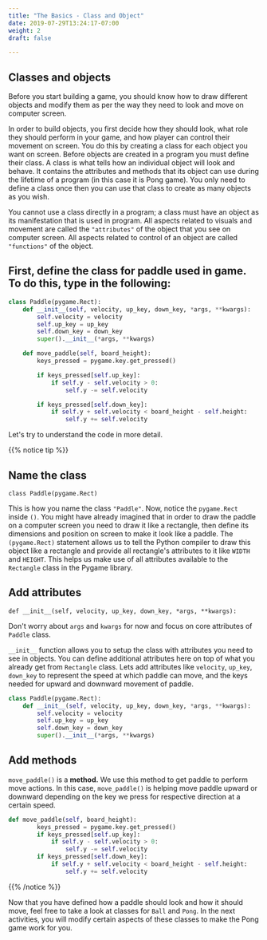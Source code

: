 ```yaml
---
title: "The Basics - Class and Object"
date: 2019-07-29T13:24:17-07:00
weight: 2
draft: false

---
```

## Classes and objects
Before you start building a game, you should know how to draw different objects and modify them as per the way they need to look and move on computer screen. 

In order to build objects, you first decide how they should look, what role they should perform in your game, and how player can control their movement on screen. You do this by creating a class for each object you want on screen. 
Before objects are created in a program you must define their class. A class is what tells how an individual object will look and behave. It contains the attributes and methods that its object can use during the lifetime of a program (in this case it is Pong game). You only need to define a class once then you can use that class to create as many objects as you wish. 

You cannot use a class directly in a program; a class must have an object as its manifestation that is used in program. 
All aspects related to visuals and movement are called the `"attributes"` of the object that you see on computer screen. 
All aspects related to control of an object are called `"functions"` of the object. 


## First, define the class for paddle used in game. To do this, type in the following:

```python
class Paddle(pygame.Rect):
    def __init__(self, velocity, up_key, down_key, *args, **kwargs):
        self.velocity = velocity
        self.up_key = up_key
        self.down_key = down_key
        super().__init__(*args, **kwargs)

    def move_paddle(self, board_height):
        keys_pressed = pygame.key.get_pressed()

        if keys_pressed[self.up_key]:
            if self.y - self.velocity > 0:
                self.y -= self.velocity

        if keys_pressed[self.down_key]:
            if self.y + self.velocity < board_height - self.height:
                self.y += self.velocity
```

Let's try to understand the code in more detail.

{{% notice tip %}}

## Name the class
`class Paddle(pygame.Rect)`

This is how you name the class `"Paddle"`. Now, notice the `pygame.Rect` inside `()`. You might have already imagined that in order to draw the paddle on a computer screen you need to draw it like a rectangle, then define its dimensions and position on screen to make it look like a paddle. The `(pygame.Rect)` statement allows us to tell the Python compiler to draw this object like a rectangle and provide all rectangle's attributes to it like `WIDTH` and `HEIGHT`. This helps us make use of all attributes available to the `Rectangle` class in the Pygame library. 

## Add attributes
`def __init__(self, velocity, up_key, down_key, *args, **kwargs):`

Don't worry about `args` and `kwargs` for now and focus on core attributes of `Paddle` class. 

`__init__` function allows you to setup the class with attributes you need to see in objects. You can define additional attributes here on top of what you already get from `Rectangle` class. Lets add attributes like `velocity`, `up_key`, `down_key` to represent the speed at which paddle can move, and the keys needed for upward and downward movement of paddle. 

```python
class Paddle(pygame.Rect):
    def __init__(self, velocity, up_key, down_key, *args, **kwargs):
        self.velocity = velocity
        self.up_key = up_key
        self.down_key = down_key
        super().__init__(*args, **kwargs)
```
## Add methods

`move_paddle()` is a **method.**  We use this method to get paddle to perform move actions. In this case, `move_paddle()` is helping move paddle upward or downward depending on the key we press for respective direction at a certain speed.

```python
def move_paddle(self, board_height):
        keys_pressed = pygame.key.get_pressed()
        if keys_pressed[self.up_key]:
            if self.y - self.velocity > 0:
                self.y -= self.velocity
        if keys_pressed[self.down_key]:
            if self.y + self.velocity < board_height - self.height:
                self.y += self.velocity
```

{{% /notice %}}

Now that you have defined how a paddle should look and how it should move, feel free to take a look at classes for `Ball` and `Pong`. In the next activities, you will modify certain aspects of these classes to make the Pong game work for you.
